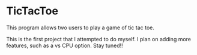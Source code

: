 # TicTacToe
This program allows two users to play a game of tic tac toe.

This is the first project that I attempted to do myself.
I plan on adding more features, such as a vs CPU option.
Stay tuned!!
